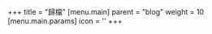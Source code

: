 +++
title = "歸檔"
[menu.main]
  parent = "blog"
  weight = 10
  [menu.main.params]
    icon = '<i class="fas fa-fw fa-file-archive text-primary"></i>'
+++
